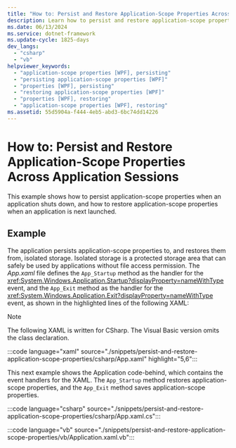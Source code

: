 ```yaml
---
title: "How to: Persist and Restore Application-Scope Properties Across Application Sessions"
description: Learn how to persist and restore application-scope properties across application sessions via included code examples in XAML, C#, and Visual Basic.
ms.date: 06/13/2024
ms.service: dotnet-framework
ms.update-cycle: 1825-days
dev_langs:
  - "csharp"
  - "vb"
helpviewer_keywords:
  - "application-scope properties [WPF], persisting"
  - "persisting application-scope properties [WPF]"
  - "properties [WPF], persisting"
  - "restoring application-scope properties [WPF]"
  - "properties [WPF], restoring"
  - "application-scope properties [WPF], restoring"
ms.assetid: 55d5904a-f444-4eb5-abd3-6bc74dd14226
---
```

# How to: Persist and Restore Application-Scope Properties Across Application Sessions

This example shows how to persist application-scope properties when an application shuts down, and how to restore application-scope properties when an application is next launched.

## Example

The application persists application-scope properties to, and restores them from, isolated storage. Isolated storage is a protected storage area that can safely be used by applications without file access permission. The *App.xaml* file defines the `App_Startup` method as the handler for the <xref:System.Windows.Application.Startup?displayProperty=nameWithType> event, and the `App_Exit` method as the handler for the <xref:System.Windows.Application.Exit?displayProperty=nameWithType> event, as shown in the highlighted lines of the following XAML:

> [!NOTE]
> The following XAML is written for CSharp. The Visual Basic version omits the class declaration.

:::code language="xaml" source="./snippets/persist-and-restore-application-scope-properties/csharp/App.xaml" highlight="5,6":::

This next example shows the Application code-behind, which contains the event handlers for the XAML. The `App_Startup` method restores application-scope properties, and the `App_Exit` method saves application-scope properties.

:::code language="csharp" source="./snippets/persist-and-restore-application-scope-properties/csharp/App.xaml.cs":::

:::code language="vb" source="./snippets/persist-and-restore-application-scope-properties/vb/Application.xaml.vb":::

